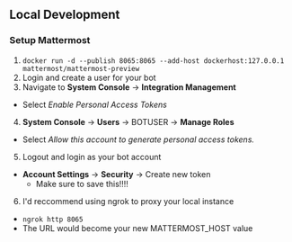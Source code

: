 ## Local Development

### Setup Mattermost
1. `docker run -d --publish 8065:8065 --add-host dockerhost:127.0.0.1 mattermost/mattermost-preview`
2. Login and create a user for your bot
3. Navigate to **System Console** -> **Integration Management**
  - Select _Enable Personal Access Tokens_ 
4. **System Console** -> **Users** -> BOTUSER -> **Manage Roles**
  - Select _Allow this account to generate personal access tokens._
5. Logout and login as your bot account
  - **Account Settings** -> **Security** -> Create new token
    - Make sure to save this!!!!
6. I'd reccommend using ngrok to proxy your local instance
  - `ngrok http 8065`
  - The URL would become your new MATTERMOST_HOST value